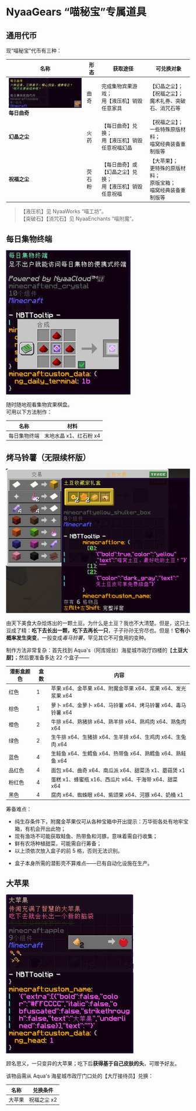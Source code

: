 # NyaaGears “喵秘宝”专属道具

## 通用代币

现“喵秘宝”代币有三种：

| 名称 | 形态 | 获取途径 | 可兑换对象 |
|-|-|-|-|
| ![cookie.png](../../assets/images/items/nyaagears/cookie.png)<br>**每日曲奇** | 曲奇 | 完成集物宾果游戏；<br>用【液压机】销毁任意家具 | 【幻晶之尘】；<br>【祝福之尘】；<br>魔术礼券、突破石、消咒石等 |
| **幻晶之尘** | 火药 | 【每日曲奇】兑换；<br>用【液压机】销毁任意祝福幻晶 | 【祝福之尘】；<br>一些特殊原版材料；<br>喵窝经典装备重制版等 |
| **祝福之尘** | 荧石粉 | 【每日曲奇】或【幻晶之尘】兑换；<br>用【液压机】销毁任意祝福 | 【大苹果】；<br>更特殊的原版材料；<br>原版宝箱；<br>喵窝经典装备重制版等 |

> 【液压机】见 NyaaWorks “喵工坊”。  
> 【突破石】【消咒石】见 NyaaEnchants “喵附魔”。

## 每日集物终端

![bingo-terminal.png](../../assets/images/items/nyaagears/bingo-terminal.png)

随时随地观看集物宾果棋盘。  
可用以下方法制作：

| 名称 | 材料 |
|-|-|
| 每日集物终端 | 末地水晶 x1、红石粉 x4 |


## 烤马铃薯（无限续杯版）

![potato.png](../../assets/images/items/nyaagears/potato.png)

由天下美食大杂烩炼出的一颗土豆。为什么是土豆？我也不大清楚。但是，这只土豆成了精：**吃下去长出一颗，吃下去再长一只**，子子孙孙无穷尽也。但是！**它有小概率发生突变**，一般变成*毒马铃薯*，罕见其它不可食用的变种。

制作方法非常复杂：首先找到 Aqua's（阿库娅丝）海星城市政厅四楼的【**土豆大厨**】；然后要准备多达 22 个盒子——

| 潜影盒颜色 | 盒数 | 内容 |
|-|-|-|
| 红色 | 1 | 苹果 x64、金苹果 x64、附魔金苹果 x64、浆果 x64、发光浆果 x64 |
| 棕色 | 1 | 萝卜 x64、金萝卜 x64、马铃薯 x64、烤马铃薯 x64、毒马铃薯 x64 |
| 橙色 | 2 | 牛排 x64、熟猪排 x64、熟羊排 x64、熟鸡肉 x64、熟兔肉 x64 |
| 绿色 | 2 | 生牛排 x64、生猪排 x64、生羊排 x64、生鸡肉 x64、生兔肉 x64 |
| 蓝色 | 4 | 生鲑鱼 x64、生鳕鱼 x64、热带鱼 x64、熟鳕鱼 x64、熟鲑鱼 x64 |
| 品红色 | 4 | 面包 x64、曲奇 x64、南瓜派 x64、甜菜汤 x1、蘑菇煲 x1 |
| 粉红色 | 4 | 蛋糕 x1、蜂蜜瓶 x16、西瓜片 x64、干海带 x64、甜菜 x64 |
| 黑色 | 4 | 腐肉 x64、蜘蛛眼 x64、紫颂果 x64、河豚 x64、奶桶 x1 |

筹备难点：

- 纯生存条件下，附魔金苹果仅可从各种宝箱中开出<span class="nw-spoiler">提示：万华街各处有地牢宝箱，有机会开出此物</span>；
- 现有渔场不可能获取鲑鱼、热带鱼和河豚，意味着需自行收集；
- 鲜有农场种植甜菜，可能需自行筹备；
- 以上须依次放入盒子的前 5 格，否则无法识别。


+ 盒子本身所需的潜影壳不算难点——已有自动化设施在生产。

## 大苹果

![big-apple.png](../../assets/images/items/nyaagears/bad-apple.png)

顾名思义，一只变异的大苹果；吃下后**获得基于自己皮肤的头**，可赠予好友。

该物品需从 Aqua's 海星城市政厅门口处的【大厅接待员】兑换：

| 名称 | 兑换条件 |
|-|-|
| 大苹果 | 祝福之尘 x2 |

